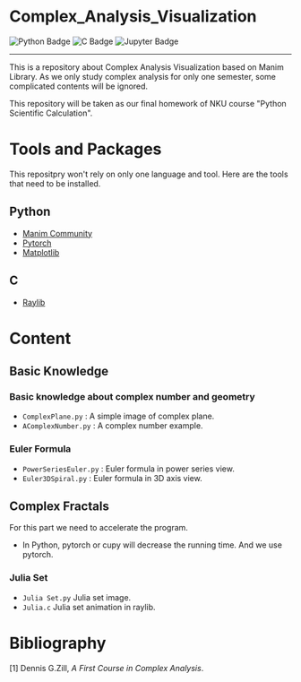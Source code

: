 # Complex_Analysis_Visualization
![Python Badge](https://img.shields.io/badge/Python-3776AB?style=for-the-badge&logo=python&logoColor=white)
![C Badge](https://img.shields.io/badge/C-00599C?style=for-the-badge&logo=c&logoColor=white)
![Jupyter Badge](https://img.shields.io/badge/Made%20with-Jupyter-orange?style=for-the-badge&logo=Jupyter)

-----
This is a repository about Complex Analysis Visualization based on Manim Library. As we only study complex analysis for only one semester, some complicated contents will be ignored.

This repository will be taken as our final homework of NKU course "Python Scientific Calculation".

# Tools and Packages
This repositpry won't rely on only one language and tool. Here are the tools that need to be installed.
## Python
- [Manim Community](https://github.com/ManimCommunity/manim)
- [Pytorch](https://github.com/pytorch/pytorch)
- [Matplotlib](https://github.com/matplotlib/matplotlib)

## C
- [Raylib](https://github.com/raysan5/raylib)


# Content
## Basic Knowledge
### Basic knowledge about complex number and geometry
- `ComplexPlane.py` : A simple image of complex plane.
- `AComplexNumber.py` : A complex number example.
### Euler Formula
- `PowerSeriesEuler.py` : Euler formula in power series view.
- `Euler3DSpiral.py` : Euler formula in 3D axis view.

## Complex Fractals
For this part we need to accelerate the program.
- In Python, pytorch or cupy will decrease the running time. And we use pytorch.

### Julia Set
- `Julia Set.py` Julia set image.
- `Julia.c` Julia set animation in raylib.




# Bibliography
[1] Dennis G.Zill, *A First Course in Complex Analysis*.
